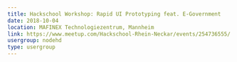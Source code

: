```yaml
---
title: Hackschool Workshop: Rapid UI Prototyping feat. E-Government
date: 2018-10-04
location: MAFINEX Technologiezentrum, Mannheim
link: https://www.meetup.com/Hackschool-Rhein-Neckar/events/254736555/
usergroup: nodehd
type: usergroup
---
```

